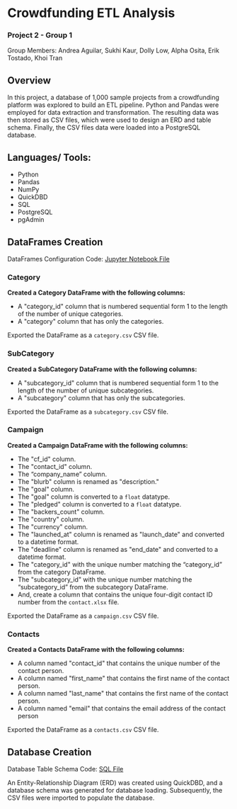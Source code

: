 # Crowdfunding ETL Analysis

### Project 2 - Group 1

Group Members: Andrea Aguilar, Sukhi Kaur, Dolly Low, Alpha Osita, Erik Tostado, Khoi Tran

## Overview 
In this project, a database of 1,000 sample projects from a crowdfunding platform was explored to build an ETL pipeline. Python and Pandas were employed for data extraction and transformation. The resulting data was then stored as CSV files, which were used to design an ERD and table schema. Finally, the CSV files data were loaded into a PostgreSQL database. 

## Languages/ Tools: 
- Python
- Pandas
- NumPy
- QuickDBD
- SQL
- PostgreSQL
- pgAdmin 

## DataFrames Creation 
DataFrames Configuration Code: [Jupyter Notebook File](ETL_Mini_Project_AAguilar_SKaur_DLow_AOsita_ETostado_KTran.ipynb)

### Category
**Created a Category DataFrame with the following columns:**
- A "category_id" column that is numbered sequential form 1 to the length of the number of unique categories.
- A "category" column that has only the categories.

Exported the DataFrame as a `category.csv` CSV file.

### SubCategory 
**Created a SubCategory DataFrame with the following columns:**
- A "subcategory_id" column that is numbered sequential form 1 to the length of the number of unique subcategories.
- A "subcategory" column that has only the subcategories. 

Exported the DataFrame as a `subcategory.csv` CSV file.

### Campaign
**Created a Campaign DataFrame with the following columns:**
- The "cf_id" column.
- The "contact_id" column.
- The “company_name” column.
- The "blurb" column is renamed as "description."
- The "goal" column.
- The "goal" column is converted to a `float` datatype.
- The "pledged" column is converted to a `float` datatype. 
- The "backers_count" column. 
- The "country" column.
- The "currency" column.
- The "launched_at" column is renamed as "launch_date" and converted to a datetime format. 
- The "deadline" column is renamed as "end_date" and converted to a datetime format.
- The "category_id" with the unique number matching the “category_id” from the category DataFrame. 
- The "subcategory_id" with the unique number matching the “subcategory_id” from the subcategory DataFrame.
- And, create a column that contains the unique four-digit contact ID number from the `contact.xlsx` file.
 
Exported the DataFrame as a `campaign.csv` CSV file.

### Contacts 
**Created a Contacts DataFrame with the following columns:**
- A column named "contact_id"  that contains the unique number of the contact person.
- A column named "first_name" that contains the first name of the contact person.
- A column named "last_name" that contains the first name of the contact person.
- A column named "email" that contains the email address of the contact person

Exported the DataFrame as a `contacts.csv` CSV file.

## Database Creation 
Database Table Schema Code: [SQL File](crowdfunding_db_schema.sql)

An Entity-Relationship Diagram (ERD) was created using QuickDBD, and a database schema was generated for database loading. Subsequently, the CSV files were imported to populate the database.
